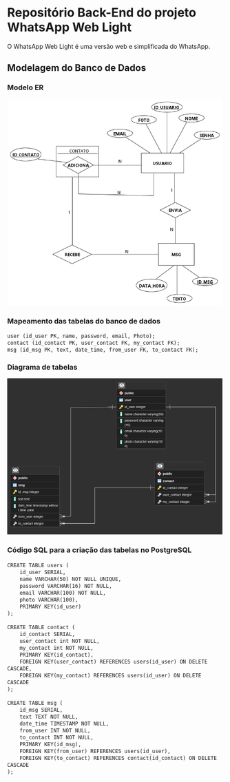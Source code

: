 # Repositório Back-End do projeto WhatsApp Web Light

<p>O WhatsApp Web Light é uma versão web e simplificada do WhatsApp.</p>

## Modelagem do Banco de Dados
### Modelo ER
<img src="./imgREADME/mer.png" width="500px">

### Mapeamento das tabelas do banco de dados

```
user (id_user PK, name, password, email, Photo);
contact (id_contact PK, user_contact FK, my_contact FK);
msg (id_msg PK, text, date_time, from_user FK, to_contact FK);
```

### Diagrama de tabelas
<img src="./imgREADME/dt.png" width="500px">

### Código SQL para a criação das tabelas no PostgreSQL

```
CREATE TABLE users (
    id_user SERIAL,
    name VARCHAR(50) NOT NULL UNIQUE,
    password VARCHAR(16) NOT NULL,
    email VARCHAR(100) NOT NULL,
    photo VARCHAR(100),
    PRIMARY KEY(id_user)
);

CREATE TABLE contact (
    id_contact SERIAL,
    user_contact int NOT NULL,
    my_contact int NOT NULL,
    PRIMARY KEY(id_contact),
    FOREIGN KEY(user_contact) REFERENCES users(id_user) ON DELETE CASCADE,
    FOREIGN KEY(my_contact) REFERENCES users(id_user) ON DELETE CASCADE
);

CREATE TABLE msg (
    id_msg SERIAL,
    text TEXT NOT NULL,
    date_time TIMESTAMP NOT NULL,
    from_user INT NOT NULL,
    to_contact INT NOT NULL,
    PRIMARY KEY(id_msg),
    FOREIGN KEY(from_user) REFERENCES users(id_user),
    FOREIGN KEY(to_contact) REFERENCES contact(id_contact) ON DELETE CASCADE
);
```
